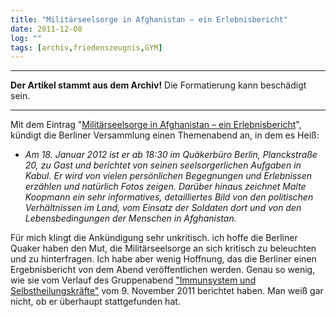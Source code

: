 ```yaml
---
title: "Militärseelsorge in Afghanistan – ein Erlebnisbericht"
date: 2011-12-08
log: ""
tags: [archiv,friedenszeugnis,GYM]
---
```

<hr><b>Der Artikel stammt aus dem Archiv!</b> Die Formatierung kann beschädigt sein.<hr>
Mit dem Eintrag "<a href="http://quaekerberlin.wordpress.com/2011/12/06/militarseelsorge-in-afghanistan-ein-erlebnisbericht/">Militärseelsorge in Afghanistan – ein Erlebnisbericht</a>", kündigt die Berliner Versammlung einen Themenabend an, in dem es Heiß:

<ul><li><i>
<p>Am 18. Januar 2012 ist er ab 18:30 im Quäkerbüro Berlin, Planckstraße 20, zu Gast und berichtet von seinen seelsorgerlichen Aufgaben in Kabul. Er wird von vielen persönlichen Begegnungen und Erlebnissen erzählen und natürlich Fotos zeigen. Darüber hinaus zeichnet Malte Koopmann ein sehr informatives, detailliertes Bild von den politischen Verhältnissen im Land, vom Einsatz der Soldaten dort und von den Lebensbedingungen der Menschen in Afghanistan.</p>
</i></li></ul>

Für mich klingt die Ankündigung sehr unkritisch. ich hoffe die Berliner Quaker haben den Mut, die Militärseelsorge an sich kritisch zu beleuchten und zu hinterfragen. Ich habe aber wenig Hoffnung, das die Berliner einen Ergebnisbericht von dem Abend veröffentlichen werden. Genau so wenig, wie sie vom Verlauf des Gruppenabend <a href="http://quaekerberlin.wordpress.com/2011/11/03/gruppenabend-immunsystem-und-selbstheilungskrafte/">"Immunsystem und Selbstheilungskräfte"</a> vom 9. November 2011 berichtet haben. Man weiß gar nicht, ob er überhaupt stattgefunden hat.
